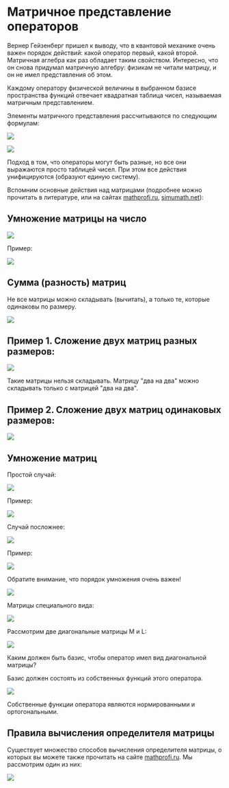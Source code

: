 # Матричное представление операторов

Вернер Гейзенберг пришел к выводу, что в квантовой механике очень важен порядок действий: какой оператор первый, какой второй. Матричная аглебра как раз обладает таким свойством. Интересно, что он снова придумал матричную алгебру: физикам не читали матрицу, и он не имел представления об этом.

Каждому оператору физической величины в выбранном базисе пространства функций отвечает квадратная таблица чисел, называемая матричным представлением.

Элементы матричного представления рассчитываются по следующим формулам:

![](../images/kvh/matrichnoe-predstavlenie-operatorov/matrica_clip_image001.png)

![](../images/kvh/matrichnoe-predstavlenie-operatorov/matrica_clip_image001_0000.png)

Подход в том, что операторы могут быть разные, но все они выражаются просто таблицей чисел. При этом все действия унифицируются \(образуют единую систему\).

Вспомним основные действия над матрицами \(подробнее можно прочитать в литературе, или на сайтах [mathprofi.ru](http://www.mathprofi.ru/deistviya_s_matricami.html), [simumath.net](http://www.simumath.net/library/book.html?code=Matr_Alg_introduction)\):

## Умножение матрицы на число

![](../images/kvh/matrichnoe-predstavlenie-operatorov/matrica_clip_image001_0001.png)

Пример:

![](../images/kvh/matrichnoe-predstavlenie-operatorov/matrica_clip_image001_0002.png)

## Сумма \(разность\) матриц

Не все матрицы можно складывать \(вычитать\), а только те, которые одинаковы по размеру.

![](../images/kvh/matrichnoe-predstavlenie-operatorov/matrica_clip_image001_0003.png)

## Пример 1. Сложение двух матриц разных размеров:

![](../images/kvh/matrichnoe-predstavlenie-operatorov/matrica_clip_image001_0005.png)

Такие матрицы нельзя складывать. Матрицу "два на два" можно складывать только с матрицей "два на два".

## Пример 2. Сложение двух матриц одинаковых размеров:

![](../images/kvh/matrichnoe-predstavlenie-operatorov/matrica_clip_image001_0006.png)

## Умножение матриц

Простой случай:

![](../images/kvh/matrichnoe-predstavlenie-operatorov/matrica_clip_image001_0007.png)

Пример:

![](../images/kvh/matrichnoe-predstavlenie-operatorov/matrica_clip_image001_0009.png)

Случай посложнее:

![](../images/kvh/matrichnoe-predstavlenie-operatorov/matrica_clip_image001_0010.png)

Пример:

![](../images/kvh/matrichnoe-predstavlenie-operatorov/matrica_clip_image001_0012.png)

Обратите внимание, что порядок умножения очень важен!

![](../images/kvh/matrichnoe-predstavlenie-operatorov/matrica_clip_image001_0015.png)

Матрицы специального вида:

![](../images/kvh/matrichnoe-predstavlenie-operatorov/matrica_clip_image001_0016.png)

Рассмотрим две диагональные матрицы M и L:

![](../images/kvh/matrichnoe-predstavlenie-operatorov/matrica_clip_image001_0017.png)

Каким должен быть базис, чтобы оператор имел вид диагональной матрицы?

Базис должен состоять из собственных функций этого оператора.

![](../images/kvh/matrichnoe-predstavlenie-operatorov/matrica_clip_image001_0019.png)

Собственные функции оператора являются нормированными и ортогональными.

## Правила вычисления определителя матрицы

Существует множество способов вычисления определителя матрицы, о которых вы можете также прочитать на сайте [mathprofi.ru](http://www.mathprofi.ru/kak_vychislit_opredelitel.html). Мы рассмотрим один из них:

![](../images/kvh/matrichnoe-predstavlenie-operatorov/matrica_clip_image001_0021.png)

